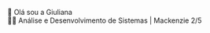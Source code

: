 👋 Olá sou a Giuliana <br>
👩‍💻 Análise e Desenvolvimento de Sistemas | Mackenzie 2/5
<div style="display: inline_block"><br>
<img align="center" heigth="30" width="40" scr="https://cdn.jsdelivr.net/gh/devicons/devicon/icons/html5/html5-original.svg">
<img align="center" heigth="30" width="40" scr="![image](https://github.com/Giiuliana/Giiuliana/assets/149834914/de792fef-c6e4-43b9-abd2-45670efb602c)">
<img align="center" heigth="30" width="40" scr="![image](https://github.com/Giiuliana/Giiuliana/assets/149834914/c5efbf01-87ab-4d9b-b1a7-2e3e50ba4584)">
<img align="center" heigth="30" width="40" scr="https://github.com/Giiuliana/Giiuliana/assets/149834914/4a612ca8-9b75-4a62-a2fb-83d54535ca8a">
</div>




